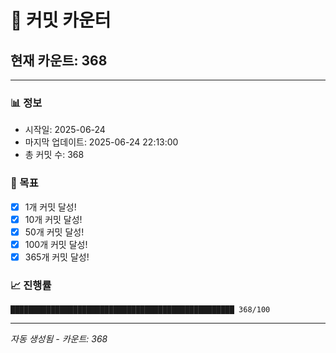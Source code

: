 # 🔢 커밋 카운터

## 현재 카운트: 368

---

### 📊 정보
- 시작일: 2025-06-24
- 마지막 업데이트: 2025-06-24 22:13:00
- 총 커밋 수: 368

### 🎯 목표
- [x] 1개 커밋 달성!
- [x] 10개 커밋 달성!
- [x] 50개 커밋 달성!
- [x] 100개 커밋 달성!
- [x] 365개 커밋 달성!

### 📈 진행률
```
██████████████████████████████████████████████████ 368/100
```

---
*자동 생성됨 - 카운트: 368*
